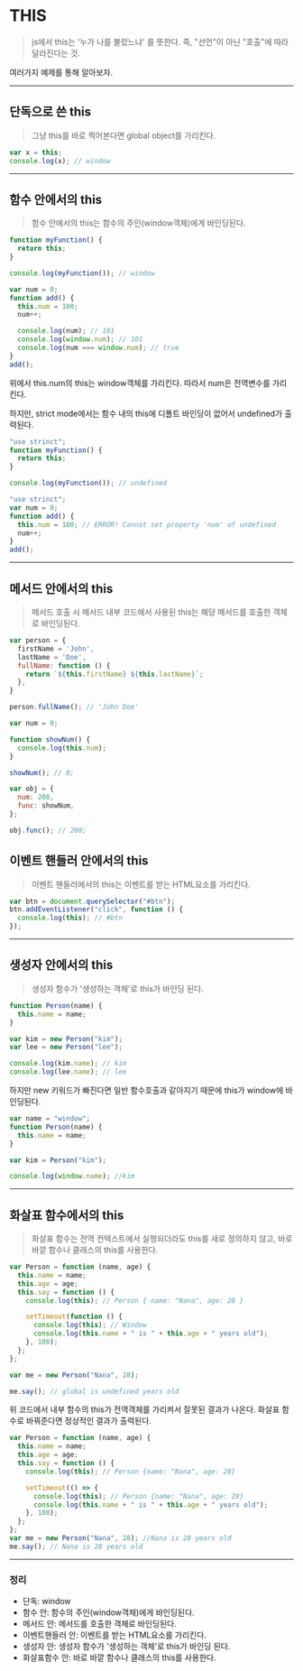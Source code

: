 # THIS

> js에서 this는 '누가 나를 불렀느냐' 를 뜻한다. 즉, "선언"이 아닌 "호출"에 따라 달라진다는 것.

여러가지 예제를 통해 알아보자.

---

## 단독으로 쓴 this

> 그냥 this를 바로 찍어본다면 global object를 가리킨다.

```js
var x = this;
console.log(x); // window
```

---

## 함수 안에서의 this

> 함수 안에서의 this는 함수의 주인(window객체)에게 바인딩된다.

```js
function myFunction() {
  return this;
}

console.log(myFunction()); // window
```

```js
var num = 0;
function add() {
  this.num = 100;
  num++;

  console.log(num); // 101
  console.log(window.num); // 101
  console.log(num === window.num); // true
}
add();
```

위에서 this.num의 this는 window객체를 가리킨다. 따라서 num은 전역변수를 가리킨다.

하지만, strict mode에서는 함수 내의 this에 디폴트 바인딩이 없어서 undefined가 출력된다.

```js
"use strinct";
function myFunction() {
  return this;
}

console.log(myFunction()); // undefined
```

```js
"use strinct";
var num = 0;
function add() {
  this.num = 100; // ERROR! Cannot set property 'num' of undefined
  num++;
}
add();
```

---

## 메서드 안에서의 this

> 메서드 호출 시 메서드 내부 코드에서 사용된 this는 해당 메서드를 호출한 객체로 바인딩된다.

```js
var person = {
  firstName = 'John',
  lastName = 'Doe',
  fullName: function () {
    return `${this.firstName} ${this.lastName}`;
  },
}

person.fullName(); // 'John Doe'

```

```js
var num = 0;

function showNum() {
  console.log(this.num);
}

showNum(); // 0;

var obj = {
  num: 200,
  func: showNum,
};

obj.func(); // 200;
```

## 이벤트 핸들러 안에서의 this

> 이벤트 핸들러에서의 this는 이벤트를 받는 HTML요소를 가리킨다.

```js
var btn = document.querySelector("#btn");
btn.addEventListener("click", function () {
  console.log(this); // #btn
});
```

---

## 생성자 안에서의 this

> 생성자 함수가 '생성하는 객체'로 this가 바인딩 된다.

```js
function Person(name) {
  this.name = name;
}

var kim = new Person("kim");
var lee = new Person("lee");

console.log(kim.name); // kim
console.log(lee.name); // lee
```

하지만 new 키워드가 빠진다면 일반 함수호출과 같아지기 때문에 this가 window에 바인딩된다.

```js
var name = "window";
function Person(name) {
  this.name = name;
}

var kim = Person("kim");

console.log(window.name); //kim
```

---

## 화살표 함수에서의 this

> 화살표 함수는 전역 컨텍스트에서 실행되더라도 this를 새로 정의하지 않고, 바로 바깥 함수나 클래스의 this를 사용한다.

```js
var Person = function (name, age) {
  this.name = name;
  this.age = age;
  this.say = function () {
    console.log(this); // Person { name: "Nana", age: 28 }

    setTimeout(function () {
      console.log(this); // Window
      console.log(this.name + " is " + this.age + " years old");
    }, 100);
  };
};

var me = new Person("Nana", 28);

me.say(); // global is undefined years old
```

위 코드에서 내부 함수의 this가 전역객체를 가리켜서 잘못된 결과가 나온다.
화살표 함수로 바꿔준다면 정상적인 결과가 출력된다.

```js
var Person = function (name, age) {
  this.name = name;
  this.age = age;
  this.say = function () {
    console.log(this); // Person {name: "Nana", age: 28}

    setTimeout(() => {
      console.log(this); // Person {name: "Nana", age: 28}
      console.log(this.name + " is " + this.age + " years old");
    }, 100);
  };
};
var me = new Person("Nana", 28); //Nana is 28 years old
me.say(); // Nana is 28 years old
```

---

### 정리

* 단독: window
* 함수 안: 함수의 주인(window객체)에게 바인딩된다.
* 메서드 안: 메서드를 호출한 객체로 바인딩된다.
* 이벤트핸들러 안: 이벤트를 받는 HTML요소를 가리킨다.
* 생성자 안: 생성자 함수가 '생성하는 객체'로 this가 바인딩 된다.
* 화살표함수 안: 바로 바깥 함수나 클래스의 this를 사용한다.
